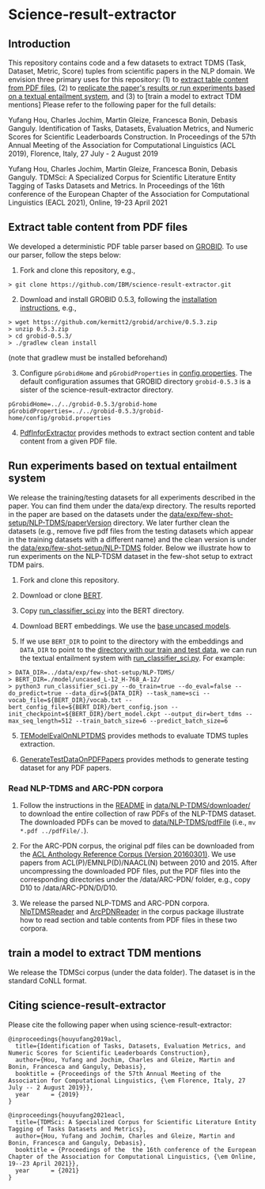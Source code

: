 # Science-result-extractor

## Introduction

This repository contains code and a few datasets to extract TDMS (Task, Dataset, Metric, Score) tuples from scientific papers in the NLP domain.
We envision three primary uses for this repository: (1) to [extract table content from PDF files](#extract-table-content-from-pdf-files),  (2) to [replicate the paper's results or run experiments based on a textual entailment system](#run-experiments-based-on-textual-entailment-system), and (3) to [train a model to extract TDM mentions]
Please refer to the following paper for the full details:

Yufang Hou, Charles Jochim, Martin Gleize, Francesca Bonin, Debasis Ganguly. Identification of Tasks, Datasets, Evaluation Metrics, and Numeric Scores for Scientific Leaderboards Construction. In Proceedings of the 57th Annual Meeting of the Association for Computational Linguistics (ACL 2019), Florence, Italy, 27 July - 2 August 2019

Yufang Hou, Charles Jochim, Martin Gleize, Francesca Bonin, Debasis Ganguly. TDMSci: A Specialized Corpus for Scientific Literature Entity Tagging of Tasks Datasets and Metrics. In Proceedings of the 16th conference of the European Chapter of the Association for Computational Linguistics (EACL 2021), Online, 19-23 April 2021

## Extract table content from PDF files

We developed a deterministic PDF table parser based on [GROBID](https://github.com/kermitt2/grobid). To use our parser, follow the steps below:

1) Fork and clone this repository, e.g.,
```
> git clone https://github.com/IBM/science-result-extractor.git
```

2) Download and install GROBID 0.5.3, following the [installation instructions](https://grobid.readthedocs.io/en/latest/Install-Grobid/#getting-grobid), e.g.,
```
> wget https://github.com/kermitt2/grobid/archive/0.5.3.zip
> unzip 0.5.3.zip
> cd grobid-0.5.3/
> ./gradlew clean install
```
(note that gradlew must be installed beforehand)

3) Configure `pGrobidHome` and `pGrobidProperties` in [config.properties](nlpLeaderboard/config.properties). The default configuration assumes that GROBID directory `grobid-0.5.3` is a sister of the science-result-extractor directory.
```
pGrobidHome=../../grobid-0.5.3/grobid-home
pGrobidProperties=../../grobid-0.5.3/grobid-home/config/grobid.properties
```

4) [PdfInforExtractor](nlpLeaderboard/src/main/java/com/ibm/sre/pdfparser/PdfInforExtractor.java) provides methods to extract section content and table content from a given PDF file.


## Run experiments based on textual entailment system

We release the training/testing datasets for all experiments described in the paper. You can find them under the data/exp directory. The results reported in the paper are based on the datasets under the [data/exp/few-shot-setup/NLP-TDMS/paperVersion](data/exp/few-shot-setup/NLP-TDMS/paperVersion) directory. We later further clean the datasets (e.g., remove five pdf files from the testing datasets which appear in the training datasets with a different name) and the clean version is under the [data/exp/few-shot-setup/NLP-TDMS](data/exp/few-shot-setup/NLP-TDMS) folder. Below we illustrate how to run experiments on the NLP-TDSM dataset in the few-shot setup to extract TDM pairs.


1) Fork and clone this repository.

2) Download or clone [BERT](https://github.com/google-research/bert).

3) Copy [run_classifier_sci.py](./bert_tdms/run_classifier_sci.py) into the BERT directory.

3) Download BERT embeddings.  We use the [base uncased models](https://storage.googleapis.com/bert_models/2018_10_18/uncased_L-12_H-768_A-12.zip).

4) If we use `BERT_DIR` to point to the directory with the embeddings and `DATA_DIR` to point to the [directory with our train and test data](./data/exp/few-shot-setup/NLP-TDMS/), we can run the textual entailment system with  [run_classifier_sci.py](./bert_tdms/run_classifier_sci.py). For example:

```
> DATA_DIR=../data/exp/few-shot-setup/NLP-TDMS/
> BERT_DIR=./model/uncased_L-12_H-768_A-12/
> python3 run_classifier_sci.py --do_train=true --do_eval=false --do_predict=true --data_dir=${DATA_DIR} --task_name=sci --vocab_file=${BERT_DIR}/vocab.txt --bert_config_file=${BERT_DIR}/bert_config.json --init_checkpoint=${BERT_DIR}/bert_model.ckpt --output_dir=bert_tdms --max_seq_length=512 --train_batch_size=6 --predict_batch_size=6
```

5) [TEModelEvalOnNLPTDMS](nlpLeaderboard/src/main/java/com/ibm/sre/tdmsie/TEModelEvalOnNLPTDMS.java) provides methods to evaluate TDMS tuples extraction.

6) [GenerateTestDataOnPDFPapers](nlpLeaderboard/src/main/java/com/ibm/sre/tdmsie/GenerateTestDataOnPDFPapers.java) provides methods to generate testing dataset for any PDF papers.


### Read NLP-TDMS and ARC-PDN corpora ###

1) Follow the instructions in the [README](data/NLP-TDMS/downloader/README.md) in [data/NLP-TDMS/downloader/](data/NLP-TDMS/downloader/) to download the entire collection of raw PDFs of the NLP-TDMS dataset.  The downloaded PDFs can be moved to [data/NLP-TDMS/pdfFile](./data/NLP-TDMS/pdfFile) (i.e., `mv *.pdf ../pdfFile/.`).

2) For the ARC-PDN corpus, the original pdf files can be downloaded from the [ACL Anthology Reference Corpus (Version 20160301)](https://acl-arc.comp.nus.edu.sg/). We use papers from ACL(P)/EMNLP(D)/NAACL(N) between 2010 and 2015. After uncompressing the downloaded PDF files, put the PDF files into the corresponding directories under the /data/ARC-PDN/ folder, e.g., copy D10 to /data/ARC-PDN/D/D10.

3) We release the parsed NLP-TDMS and ARC-PDN corpora. [NlpTDMSReader](nlpLeaderboard/src/main/java/com/ibm/sre/data/corpus/NlpTDMSReader.java) and [ArcPDNReader](nlpLeaderboard/src/main/java/com/ibm/sre/data/corpus/ArcPDNReader.java) in the corpus package illustrate how to read section and table contents from PDF files in these two corpora.


## train a model to extract TDM mentions
We release the TDMSci corpus (under the data folder). The dataset is in the standard CoNLL format.

## Citing science-result-extractor
Please cite the following paper when using science-result-extractor:

```
@inproceedings{houyufang2019acl,
  title={Identification of Tasks, Datasets, Evaluation Metrics, and Numeric Scores for Scientific Leaderboards Construction},
  author={Hou, Yufang and Jochim, Charles and Gleize, Martin and Bonin, Francesca and Ganguly, Debasis},
  booktitle = {Proceedings of the 57th Annual Meeting of the Association for Computational Linguistics, {\em Florence, Italy, 27 July -- 2 August 2019}},
  year      = {2019}
}

@inproceedings{houyufang2021eacl,
  title={TDMSci: A Specialized Corpus for Scientific Literature Entity Tagging of Tasks Datasets and Metrics},
  author={Hou, Yufang and Jochim, Charles and Gleize, Martin and Bonin, Francesca and Ganguly, Debasis},
  booktitle = {Proceedings of the  the 16th conference of the European Chapter of the Association for Computational Linguistics, {\em Online, 19--23 April 2021}},
  year      = {2021}
}
```
